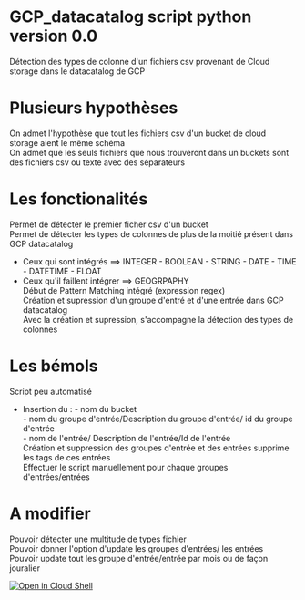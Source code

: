 
# GCP_datacatalog script python version 0.0
Détection des types de colonne d'un fichiers csv provenant de Cloud storage dans le datacatalog de GCP

# Plusieurs hypothèses
On admet l'hypothèse que tout les fichiers csv d'un bucket de cloud storage aient le même schéma  
On admet que les seuls fichiers que nous trouveront dans un buckets sont des fichiers csv ou texte avec des séparateurs  



# Les fonctionalités 
Permet de détecter le premier ficher csv d'un bucket  
Permet de détecter les types de colonnes de plus de la moitié présent dans GCP datacatalog  
- Ceux qui sont intégrés ==> INTEGER - BOOLEAN - STRING - DATE - TIME - DATETIME - FLOAT  
- Ceux qu'il faillent intégrer ==> GEOGRPAPHY  
Début de Pattern Matching intégré (expression regex)  
Création et supression d'un groupe d'entré et d'une entrée dans GCP datacatalog  
Avec la création et supression, s'accompagne la détection des types de colonnes  

# Les bémols
Script peu automatisé  
- Insertion du : - nom du bucket  
                 - nom du groupe d'entrée/Description du groupe d'entrée/ id du groupe d'entrée  
                 - nom de l'entrée/ Description de l'entrée/Id de l'entrée  
Création et suppression des groupes d'entrée et des entrées supprime les tags de ces entrées  
Effectuer le script manuellement pour chaque groupes d'entrées/entrées  

# A modifier
Pouvoir détecter une multitude de types fichier  
Pouvoir donner l'option d'update les groupes d'entrées/ les entrées  
Pouvoir update tout les groupe d'entrée/entrée par mois ou de façon jouralier  

[![Open in Cloud Shell](https://gstatic.com/cloudssh/images/open-btn.svg)](https://ssh.cloud.google.com/cloudshell/editor?cloudshell_git_repo=https%3A%2F%2Fgithub.com%2FSamj0ns0n%2FGCP_datacatalog&cloudshell_tutorial=tutorial.md)

